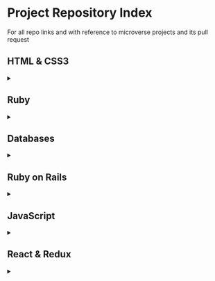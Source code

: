 # Project Repository Index
For all repo links and with reference to microverse projects and its pull request

## HTML & CSS3
<details markdown="block">
  <summary></summary>
  
1. [Embedding Images and Video](https://github.com/FelipeEnne/HTMLYoutube)
2. [HTML Forms](https://github.com/ricardovaltierra/HTMLForms)
3. [Positioning and Floating Elements](https://github.com/FelipeEnne/Positioning-Floating-Microverse/pull/5#partial-pull-merging)
4. [Building with Backgrounds and Gradients](https://github.com/ricardovaltierra/backgrounds-and-gradients)
5. [Design Teardown](https://github.com/ricardovaltierra/design-teardown)
6. [Building with Responsive Design](https://github.com/FelipeEnne/Building-with-Responsive-Design)
7. [Using Bootstrap](https://github.com/ricardovaltierra/bootstrap)
8. [Design your own Grid-based Framework](https://github.com/ricardovaltierra/design-your-own-grid-based-framework)
</details>

## Ruby
<details markdown="block">
  <summary></summary>
  
1. [Advanced Building Blocks - Bubble Sort](https://github.com/firmoholanda/ruby-bubble-sort)
2. [Advanced Building Blocks - Enumerable Methods ](https://github.com/ricardovaltierra/enumerable)
3. [Tic -Tac - Toe](https://github.com/ricardovaltierra/tic-tac-toe)
4. [Testing - Tic Tac Toe](https://github.com/ricardovaltierra/tic-tac-toe/pull/6)
5. [Testing - Enumerable](https://github.com/firmoholanda/ruby-enumerable-methods/pull/3)
6. [Ruby Capstone Project](https://github.com/ricardovaltierra/slackbot)
</details>

## Databases
<details markdown="block">
  <summary></summary>
  
1. [SQL](https://github.com/ricardovaltierra/sql-zoo)
</details>

## Ruby on Rails
<details markdown="block">
  <summary></summary>
  
1. [Getting Your Feet Wet](https://github.com/ricardovaltierra/toy-demo-app)
2. [Let's Get Building](https://github.com/ricardovaltierra/sample-app/commit/014ea83268a273d957e6b8eaa27cd5734072723e)
3. [Basic Routes, Views and Controllers](https://github.com/ricardovaltierra/sample-app/commit/d78cae5eb6b33b00b87a87797c9cf28ab96db634)
4. [Building with Active Record](https://github.com/ClintonEnyinna/micro-reddit)
5. [Forms](https://github.com/ricardovaltierra/re-former)
6. [Authentication](https://github.com/ClintonEnyinna/members-only/pull/1)
7. [Associations](https://github.com/ricardovaltierra/private-events)
8. [Social media website - Milestone: docs](https://github.com/ClintonEnyinna/stay_in_touch/pull/1)
9. [Social media website - Milestone: friendships v1](https://github.com/ClintonEnyinna/stay_in_touch/pull/2)
10. [Social media website - Milestone: friendships v2](https://github.com/ClintonEnyinna/stay_in_touch/pull/3 )
11. [Social media website - Milestone: deploy](https://github.com/ClintonEnyinna/stay_in_touch/pull/4)
12. [Capstone Project](https://github.com/ricardovaltierra/kilometers-per-truck)
</details>

## JavaScript
<details markdown="block">
  <summary></summary>
  
1. [Library](https://github.com/redacuve/Library-JS)
2. [Tic Tac Toe](https://github.com/ricardovaltierra/js-tic-tac-toe)
3. [Restaurant Page](https://github.com/ricardovaltierra/restaurant)
4. [To-Do List](https://github.com/redacuve/to-do-js)
5. [Weather App](https://github.com/ricardovaltierra/weather-app)
6. [Testing Practice](https://github.com/ricardovaltierra/jest-testing)
7. [Testing Tic Tac Toe](https://github.com/ricardovaltierra/JS-Tic-Tac-Toe/pull/4)
8. [Capstone Project](https://github.com/ricardovaltierra/rpg-game)
</details>

## React & Redux
<details markdown="block">
  <summary></summary>
1. [Choose a course]()
2. [Calculator]()
3. [Bookstore CMS]()
4. [Capstone Project]()
</details>

